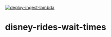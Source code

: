 [![deploy-ingest-lambda](https://github.com/mikethisyamondol/disney-rides-wait-times/actions/workflows/ingest_build.yml/badge.svg)](https://github.com/mikethisyamondol/disney-rides-wait-times/actions/workflows/ingest_build.yml)
# disney-rides-wait-times
